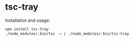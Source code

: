 # tsc-tray

Installation and usage:
```bash
npm install tsc-tray
./node_modules/.bin/tsc -w | ./node_modules/.bin/tsc-tray
```

